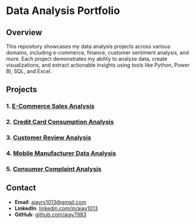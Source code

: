 # Data Analysis Portfolio  

## Overview
This repository showcases my data analysis projects across various domains, including e-commerce, finance, customer sentiment analysis, and more. Each project demonstrates my ability to analyze data, create visualizations, and extract actionable insights using tools like Python, Power BI, SQL, and Excel.

## Projects

### 1. [E-Commerce Sales Analysis](E-Commerce-Sales-Analysis/README.md)
### 2. [Credit Card Consumption Analysis](Credit-Card-Consumption/README.md)
### 3. [Customer Review Analysis](Customer-Review-Analysis/README.md)
### 4. [Mobile Manufacturer Data Analysis](Mobile-Manufacturer-Data/README.md)
### 5. [Consumer Complaint Analysis](Consumer-Complaint-Analysis/README.md)

## Contact
- **Email**: ajayrs1013@gmail.com
- **LinkedIn**: [linkedin.com/in/ajay1013](https://linkedin.com/in/ajay1013)
- **GitHub**: [github.com/ajay7983](https://github.com/ajay7983)
